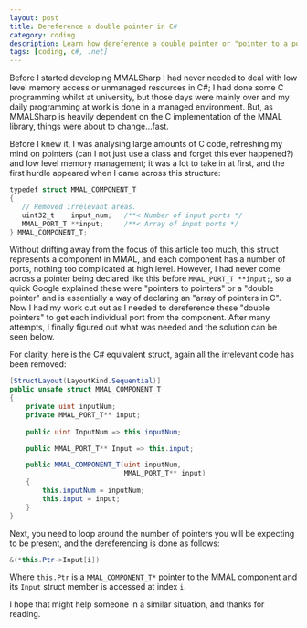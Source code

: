 ```yaml
---
layout: post
title: Dereference a double pointer in C#
category: coding
description: Learn how dereference a double pointer or "pointer to a pointer" in C#.
tags: [coding, c#, .net]
---
```


Before I started developing MMALSharp I had never needed to deal with low level memory access or unmanaged resources in C#; 
I had done some C programming whilst at university, but those days were mainly over and my daily programming at work is done 
in a managed environment. But, as MMALSharp is heavily dependent on the C implementation of the MMAL library, things were 
about to change...fast.

Before I knew it, I was analysing large amounts of C code, refreshing my mind on pointers 
(can I not just use a class and forget this ever happened?) and low level memory management; it was a lot to take in at first, 
and the first hurdle appeared when I came across this structure:

```csharp
typedef struct MMAL_COMPONENT_T
{
   // Removed irrelevant areas.
   uint32_t    input_num;   /**< Number of input ports */
   MMAL_PORT_T **input;     /**< Array of input ports */
} MMAL_COMPONENT_T;
```

Without drifting away from the focus of this article too much, this struct represents a component in MMAL, 
and each component has a number of ports, nothing too complicated at high level. However, I had never come across a pointer 
being declared like this before `MMAL_PORT_T **input;`, so a quick Google explained these were "pointers to pointers" or a 
"double pointer" and is essentially a way of declaring an "array of pointers in C". Now I had my work cut out as I needed to 
dereference these "double pointers" to get each individual port from the component. After many attempts, I finally figured out what 
was needed and the solution can be seen below.

For clarity, here is the C# equivalent struct, again all the irrelevant code has been removed:

```csharp
[StructLayout(LayoutKind.Sequential)]
public unsafe struct MMAL_COMPONENT_T
{
    private uint inputNum;
    private MMAL_PORT_T** input;
    
    public uint InputNum => this.inputNum;

    public MMAL_PORT_T** Input => this.input;

    public MMAL_COMPONENT_T(uint inputNum,
                            MMAL_PORT_T** input)
    {
        this.inputNum = inputNum;
        this.input = input;
    }
}
```

Next, you need to loop around the number of pointers you will be expecting to be present, and the dereferencing is done as follows:

```csharp
&(*this.Ptr->Input[i])
```

Where `this.Ptr` is a `MMAL_COMPONENT_T*` pointer to the MMAL component and its `Input` struct member is accessed at index `i`.

I hope that might help someone in a similar situation, and thanks for reading.

